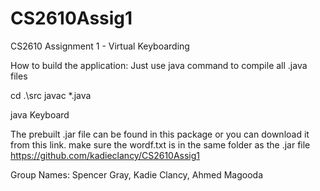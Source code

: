 # CS2610Assig1
CS2610 Assignment 1 - Virtual Keyboarding

How to build the application:
Just use java command to compile all .java files

cd .\src
javac *.java

java Keyboard


The prebuilt .jar file can be found in this package or you can download it from this link.
make sure the wordf.txt is in the same folder as the .jar file
https://github.com/kadieclancy/CS2610Assig1


Group Names:
Spencer Gray, Kadie Clancy, Ahmed Magooda

